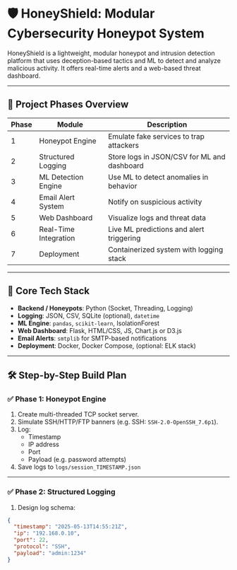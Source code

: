 # 🛡️ HoneyShield: Modular Cybersecurity Honeypot System

HoneyShield is a lightweight, modular honeypot and intrusion detection platform that uses deception-based tactics and ML to detect and analyze malicious activity. It offers real-time alerts and a web-based threat dashboard.

---

## 🚀 Project Phases Overview

| Phase | Module                 | Description                                      |
|-------|------------------------|--------------------------------------------------|
| 1     | Honeypot Engine        | Emulate fake services to trap attackers         |
| 2     | Structured Logging     | Store logs in JSON/CSV for ML and dashboard     |
| 3     | ML Detection Engine    | Use ML to detect anomalies in behavior          |
| 4     | Email Alert System     | Notify on suspicious activity                   |
| 5     | Web Dashboard          | Visualize logs and threat data                  |
| 6     | Real-Time Integration  | Live ML predictions and alert triggering        |
| 7     | Deployment             | Containerized system with logging stack         |

---

## 🧱 Core Tech Stack

- **Backend / Honeypots**: Python (Socket, Threading, Logging)
- **Logging**: JSON, CSV, SQLite (optional), `datetime`
- **ML Engine**: `pandas`, `scikit-learn`, IsolationForest
- **Web Dashboard**: Flask, HTML/CSS, JS, Chart.js or D3.js
- **Email Alerts**: `smtplib` for SMTP-based notifications
- **Deployment**: Docker, Docker Compose, (optional: ELK stack)

---

## 🛠️ Step-by-Step Build Plan

### ✅ Phase 1: Honeypot Engine

1. Create multi-threaded TCP socket server.
2. Simulate SSH/HTTP/FTP banners (e.g. SSH: `SSH-2.0-OpenSSH_7.6p1`).
3. Log:
   - Timestamp
   - IP address
   - Port
   - Payload (e.g. password attempts)
4. Save logs to `logs/session_TIMESTAMP.json`

---

### ✅ Phase 2: Structured Logging

1. Design log schema:
```json
{
  "timestamp": "2025-05-13T14:55:21Z",
  "ip": "192.168.0.10",
  "port": 22,
  "protocol": "SSH",
  "payload": "admin:1234"
}
